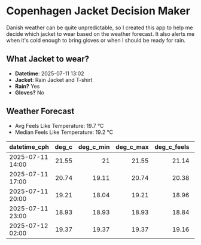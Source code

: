 
# Copenhagen Jacket Decision Maker

Danish weather can be quite unpredictable, so I created this app to help me decide which jacket to wear based on the weather forecast. 
It also alerts me when it's cold enough to bring gloves or when I should be ready for rain.

## What Jacket to wear?

- **Datetime**: 2025-07-11 13:02
- **Jacket**: Rain Jacket and T-shirt
- **Rain?** Yes
- **Gloves?** No

## Weather Forecast
- Avg Feels Like Temperature: 19.7 °C
- Median Feels Like Temperature: 19.2 °C

| datetime_cph     |   deg_c |   deg_c_min |   deg_c_max |   deg_c_feels | weather   | wind   | rain   |
|:-----------------|--------:|------------:|------------:|--------------:|:----------|:-------|:-------|
| 2025-07-11 14:00 |   21.55 |       21    |       21.55 |         21.14 | Clouds    | Medium | None   |
| 2025-07-11 17:00 |   20.74 |       19.11 |       20.74 |         20.38 | Rain      | High   | Low    |
| 2025-07-11 20:00 |   19.21 |       18.04 |       19.21 |         18.96 | Rain      | High   | Low    |
| 2025-07-11 23:00 |   18.93 |       18.93 |       18.93 |         18.84 | Rain      | High   | Low    |
| 2025-07-12 02:00 |   19.37 |       19.37 |       19.37 |         19.16 | Clouds    | High   | None   |
        